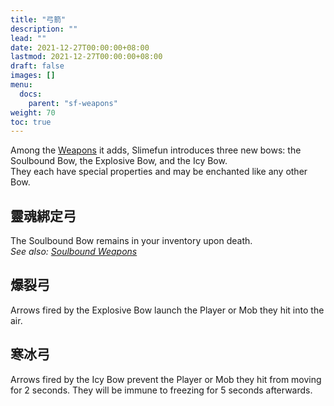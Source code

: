 ```yaml
---
title: "弓箭"
description: ""
lead: ""
date: 2021-12-27T00:00:00+08:00
lastmod: 2021-12-27T00:00:00+08:00
draft: false
images: []
menu: 
  docs:
    parent: "sf-weapons"
weight: 70
toc: true
---
```


Among the [Weapons](/docs/slimefun/weapons) it adds, Slimefun introduces three new bows: the Soulbound Bow, the Explosive Bow, and the Icy Bow.<br>
They each have special properties and may be enchanted like any other Bow.

## 靈魂綁定弓

The Soulbound Bow remains in your inventory upon death.<br>
*See also: [Soulbound Weapons](/docs/slimefun/soulbound-weapons)*

## 爆裂弓

Arrows fired by the Explosive Bow launch the Player or Mob they hit into the air.

## 寒冰弓

Arrows fired by the Icy Bow prevent the Player or Mob they hit from moving for 2 seconds. They will be immune to freezing for 5 seconds afterwards.

